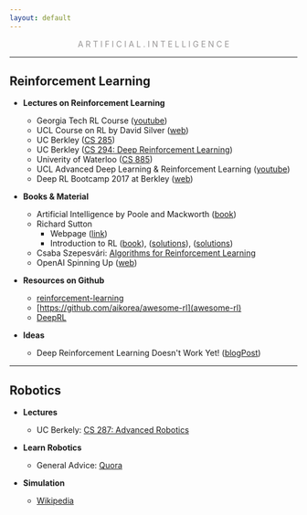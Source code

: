 ```yaml
---
layout: default
---
```

<p style="text-align: center; color:#5c58589f; margin =0">A R T I F I C I A L . I N T E L L I G E N C E</p>

* * *

## Reinforcement Learning

- **Lectures on Reinforcement Learning**

  - Georgia Tech RL Course ([youtube](https://www.youtube.com/playlist?list=PLFihX_3MLxS-xipfAZUwzAie7AWbJQ8k2))
  - UCL Course on RL by David Silver ([web](http://www0.cs.ucl.ac.uk/staff/d.silver/web/Teaching.html))
  - UC Berkley ([CS 285](http://rail.eecs.berkeley.edu/deeprlcourse/))
  - UC Berkley ([CS 294: Deep Reinforcement Learning](http://rll.berkeley.edu/deeprlcourse-fa15/))
  - Univerity of Waterloo ([CS 885](https://cs.uwaterloo.ca/~ppoupart/teaching/cs885-spring18/))
  - UCL Advanced Deep Learning & Reinforcement Learning ([youtube](https://www.youtube.com/playlist?list=PLqYmG7hTraZDNJre23vqCGIVpfZ_K2RZs))
  - Deep RL Bootcamp 2017 at Berkley ([web](https://sites.google.com/view/deep-rl-bootcamp/))

- **Books & Material**

  - Artificial Intelligence by Poole and Mackworth ([book](https://artint.info/2e/html/ArtInt2e.html))
  - Richard Sutton
    - Webpage ([link](http://incompleteideas.net/))
    - Introduction to RL ([book](http://incompleteideas.net/book/the-book.html)), ([solutions](https://github.com/LyWangPX/Reinforcement-Learning-2nd-Edition-by-Sutton-Exercise-Solutions)), ([solutions](https://github.com/ShangtongZhang/reinforcement-learning-an-introduction))
  - Csaba Szepesvári: [Algorithms for Reinforcement Learning](https://sites.ualberta.ca/~szepesva/RLBook.html)
  - OpenAI Spinning Up ([web](https://spinningup.openai.com))

- **Resources on Github**

  - [reinforcement-learning](https://github.com/dennybritz/reinforcement-learning/blob/master/README.md#overview)
  - [https://github.com/aikorea/awesome-rl](awesome-rl)
  - [DeepRL](https://github.com/ShangtongZhang/DeepRL)

- **Ideas**

  - Deep Reinforcement Learning Doesn't Work Yet! ([blogPost](https://www.alexirpan.com/2018/02/14/rl-hard.html))

* * *

## Robotics

- **Lectures**

  - UC Berkely: [CS 287: Advanced Robotics](https://people.eecs.berkeley.edu/~pabbeel/cs287-fa15/)

- **Learn Robotics**

  - General Advice: [Quora](https://www.quora.com/What-are-the-best-online-courses-to-learn-robotics)

- **Simulation**

  - [Wikipedia](https://en.wikipedia.org/wiki/Robotics_simulator)